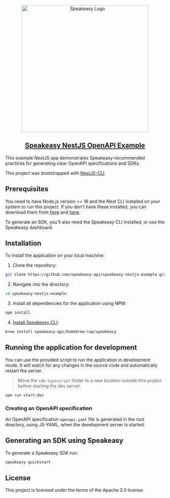 <div align="center">

<a href="[Speakeasy](https://speakeasyapi.dev/)">
  <img src="https://github.com/speakeasy-api/speakeasy/assets/68016351/e959f81a-b250-4003-8c5c-a45b9463fc95" alt="Speakeasy Logo" width="400">
<h2>Speakeasy NestJS OpenAPI Example</h2>
</a>

</div>

This example NestJS app demonstrates Speakeasy-recommended practices for generating clear OpenAPI specifications and SDKs.

This project was bootstrapped with [NestJS-CLI](https://docs.nestjs.com/cli/overview).

## Prerequisites

You need to have Node.js version >= 16 and the Nest CLI installed on your system to run this project. If you don't have these installed, you can download them from [here](https://nodejs.org/) and [here](https://github.com/nestjs/nest-cli).

To generate an SDK, you'll also need the Speakeasy CLI installed, or use the Speakeasy dashboard.

## Installation

To install the application on your local machine:

1. Clone the repository:
```bash
git clone https://github.com/speakeasy-api/speakeasy-nestjs-example.git
```

2. Navigate into the directory:
```bash
cd speakeasy-nestjs-example
```

3. Install all dependencies for the application using NPM:
```bash
npm install
```

4. [Install Speakeasy CLI](https://github.com/speakeasy-api/speakeasy#installation):
```bash
brew install speakeasy-api/homebrew-tap/speakeasy
```

## Running the application for development

You can use the provided script to run the application in development mode. It will watch for any changes in the source code and automatically restart the server. 

> Move the `sdk-typescript` folder to a new location outside this project before starting the dev server.

```bash
npm run start:dev
```

### Creating an OpenAPI specification

An OpenAPI specification `openapi.yaml` file is generated in the root directory, using JS-YAML, when the development server is started.


## Generating an SDK using Speakeasy

To generate a Speakeasy SDK run:

```bash
speakeasy quickstart
```

## License

This project is licensed under the terms of the Apache 2.0 license.